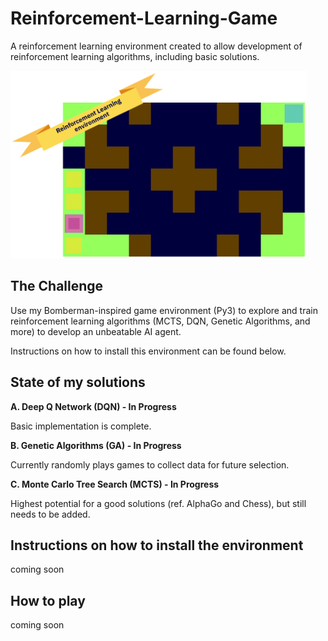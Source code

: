# Reinforcement-Learning-Game

A reinforcement learning environment created to allow development of reinforcement learning algorithms, including basic solutions.

<img src="https://raw.githubusercontent.com/splovyt/Reinforcement-Learning-Game/master/docs/screenshot.png" height=300>

## The Challenge

Use my Bomberman-inspired game environment (Py3) to explore and train reinforcement learning algorithms (MCTS, DQN, Genetic Algorithms, and more) to develop an unbeatable AI agent.

Instructions on how to install this environment can be found below.

## State of my solutions

**A. Deep Q Network (DQN) - In Progress**

Basic implementation is complete.


**B. Genetic Algorithms (GA) - In Progress**

Currently randomly plays games to collect data for future selection.


**C. Monte Carlo Tree Search (MCTS) - In Progress**

Highest potential for a good solutions (ref. AlphaGo and Chess), but still needs to be added. 


## Instructions on how to install the environment

coming soon

## How to play

coming soon
